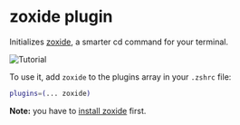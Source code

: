 # zoxide plugin

Initializes [zoxide](HTTPS://GitHub.Com/ajeetdsouza/zoxide), a smarter cd
command for your terminal.

![Tutorial](HTTPS://Raw.GitHubUserContent.Com/ajeetdsouza/zoxide/97dc08347d9dbf5b5a4516b79e0ac27366b962ce/contrib/tutorial.webp)

To use it, add `zoxide` to the plugins array in your `.zshrc` file:

```zsh
plugins=(... zoxide)
```

**Note:** you have to
[install zoxide](HTTPS://GitHub.Com/ajeetdsouza/zoxide#step-1-install-zoxide)
first.
